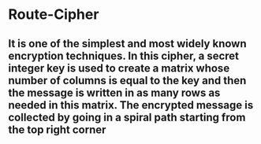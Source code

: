 # Route-Cipher
## It is one of the simplest and most widely known encryption techniques. In this cipher, a secret integer key is used to create a matrix whose number of columns is equal to the key and then the message is written in as many rows as needed in this matrix. The encrypted message is collected by going in a spiral path starting from the top right corner
